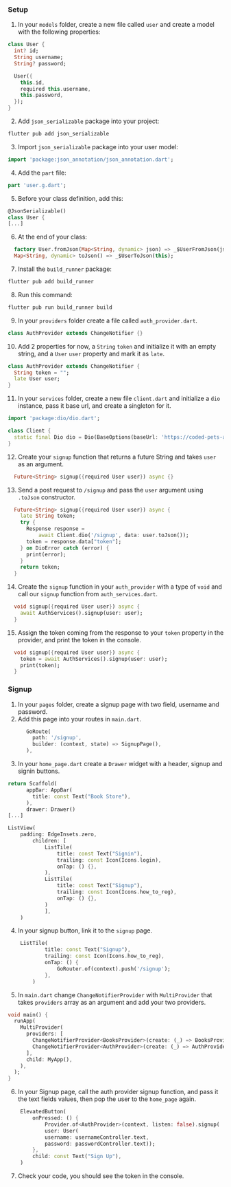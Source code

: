 ### Setup

1. In your `models` folder, create a new file called `user` and create a model with the following properties:

```dart
class User {
  int? id;
  String username;
  String? password;

  User({
    this.id,
    required this.username,
    this.password,
  });
}
```

2. Add `json_serializable` package into your project:

```dart
flutter pub add json_serializable
```

3. Import `json_serializable` package into your user model:

```dart
import 'package:json_annotation/json_annotation.dart';
```

4. Add the `part` file:

```dart
part 'user.g.dart';
```

5. Before your class definition, add this:

```dart
@JsonSerializable()
class User {
[...]
```

6. At the end of your class:

```dart
  factory User.fromJson(Map<String, dynamic> json) => _$UserFromJson(json);
  Map<String, dynamic> toJson() => _$UserToJson(this);
```

7. Install the `build_runner` package:

```dart
flutter pub add build_runner
```

8. Run this command:

```dart
flutter pub run build_runner build
```

9. In your `providers` folder create a file called `auth_provider.dart`.

```dart
class AuthProvider extends ChangeNotifier {}
```

10. Add 2 properties for now, a `String` `token` and initialize it with an empty string, and a `User` `user` property and mark it as `late`.

```dart
class AuthProvider extends ChangeNotifier {
  String token = "";
  late User user;
}
```

11. In your `services` folder, create a new file `client.dart` and initialize a `dio` instance, pass it base url, and create a singleton for it.

```dart
import 'package:dio/dio.dart';

class Client {
  static final Dio dio = Dio(BaseOptions(baseUrl: 'https://coded-pets-api-auth.herokuapp.com'));
}
```

12. Create your `signup` function that returns a future String and takes `user` as an argument.

```dart
  Future<String> signup({required User user}) async {}
```

13. Send a post request to `/signup` and pass the `user` argument using `.toJson` constructor.

```dart
  Future<String> signup({required User user}) async {
    late String token;
    try {
      Response response =
          await Client.dio('/signup', data: user.toJson());
      token = response.data["token"];
    } on DioError catch (error) {
      print(error);
    }
    return token;
  }
```

14. Create the `signup` function in your `auth_provider` with a type of `void` and call our `signup` function from `auth_services.dart`.

```dart
  void signup({required User user}) async {
    await AuthServices().signup(user: user);
  }
```

15. Assign the token coming from the response to your `token` property in the provider, and print the token in the console.

```dart
  void signup({required User user}) async {
    token = await AuthServices().signup(user: user);
    print(token);
  }
```

### Signup

1. In your `pages` folder, create a signup page with two field, username and password.
2. Add this page into your routes in `main.dart`.

```dart
      GoRoute(
        path: '/signup',
        builder: (context, state) => SignupPage(),
      ),
```

3. In your `home_page.dart` create a `Drawer` widget with a header, signup and signin buttons.

```dart
return Scaffold(
      appBar: AppBar(
        title: const Text("Book Store"),
      ),
      drawer: Drawer()
[...]
```

```dart
ListView(
    padding: EdgeInsets.zero,
        children: [
            ListTile(
                title: const Text("Signin"),
                trailing: const Icon(Icons.login),
                onTap: () {},
            ),
            ListTile(
                title: const Text("Signup"),
                trailing: const Icon(Icons.how_to_reg),
                onTap: () {},
            )
            ],
    )
```

4. In your signup button, link it to the `signup` page.

```dart
    ListTile(
            title: const Text("Signup"),
            trailing: const Icon(Icons.how_to_reg),
            onTap: () {
                GoRouter.of(context).push('/signup');
            },
        )
```

5. In `main.dart` change `ChangeNotifierProvider` with `MultiProvider` that takes `providers` array as an argument and add your two providers.

```dart
void main() {
  runApp(
    MultiProvider(
      providers: [
        ChangeNotifierProvider<BooksProvider>(create: (_) => BooksProvider()),
        ChangeNotifierProvider<AuthProvider>(create: (_) => AuthProvider()),
      ],
      child: MyApp(),
    ),
  );
}
```

6. In your Signup page, call the auth provider signup function, and pass it the text fields values, then pop the user to the `home_page` again.

```dart
    ElevatedButton(
        onPressed: () {
            Provider.of<AuthProvider>(context, listen: false).signup(
            user: User(
            username: usernameController.text,
            password: passwordController.text));
        },
        child: const Text("Sign Up"),
    )
```

7. Check your code, you should see the token in the console.
